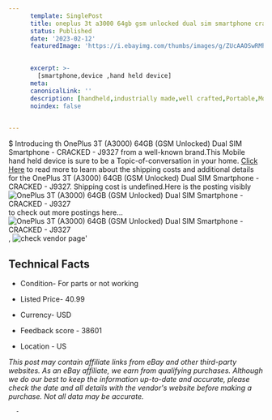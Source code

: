 ```yaml
---
      template: SinglePost
      title: oneplus 3t a3000 64gb gsm unlocked dual sim smartphone cracked j9327
      status: Published
      date: '2023-02-12'
      featuredImage: 'https://i.ebayimg.com/thumbs/images/g/ZUcAAOSwRMhjxwSG/s-l225.jpg'
       

      excerpt: >-
        [smartphone,device ,hand held device]
      meta:
      canonicalLink: ''
      description: [handheld,industrially made,well crafted,Portable,Mobile,Compact,Convenient,Lightweight,Maneuverable,Man-portable,Miniature,Carriable,Hand-held,Light,Holdable,Transportable,Mobile device,Pocket-sized,On-the-go,Wireless,Cordless,Compact size,Convenient size, smartphone,device ,hand held device]
      noindex: false
      

---
```

$
      Introducing th OnePlus 3T (A3000) 64GB (GSM Unlocked) Dual SIM Smartphone - CRACKED - J9327 from a well-known brand.This Mobile hand held device is sure to be a Topic-of-conversation in your home. [Click Here](https://www.ebay.com/itm/144905350580?hash=item21bd082db4%3Ag%3AZUcAAOSwRMhjxwSG&mkevt=1&mkcid=1&mkrid=711-53200-19255-0&campid=%253CePNCampaignId%253E&customid=%253CreferenceId%253E&toolid=10049) to read more to learn about the shipping costs and additional details for the OnePlus 3T (A3000) 64GB (GSM Unlocked) Dual SIM Smartphone - CRACKED - J9327. Shipping cost is undefined.Here is the posting visibly ![OnePlus 3T (A3000) 64GB (GSM Unlocked) Dual SIM Smartphone - CRACKED - J9327](https://i.ebayimg.com/thumbs/images/g/ZUcAAOSwRMhjxwSG/s-l225.jpg) to check out more postings here... ![OnePlus 3T (A3000) 64GB (GSM Unlocked) Dual SIM Smartphone - CRACKED - J9327](https://i.ebayimg.com/images/g/ZUcAAOSwRMhjxwSG/s-l1600.jpg), ![check vendor page](https://origin-galleryplus.ebayimg.com/ws/web/144905350580_2_0_1/225x225.jpg,https://origin-galleryplus.ebayimg.com/ws/web/144905350580_3_0_1/225x225.jpg,https://origin-galleryplus.ebayimg.com/ws/web/144905350580_4_0_1/225x225.jpg,https://origin-galleryplus.ebayimg.com/ws/web/144905350580_5_0_1/225x225.jpg,https://origin-galleryplus.ebayimg.com/ws/web/144905350580_6_0_1/225x225.jpg,https://origin-galleryplus.ebayimg.com/ws/web/144905350580_7_0_1/225x225.jpg)'

      

 ## Technical Facts 



     
      

 - Condition- For parts or not working 


      

 - Listed Price- 40.99 


      

 - Currency- USD 


      

 - Feedback score - 38601 


      

 - Location - US 


      
      

 *_This post may contain affiliate links from eBay and other third-party websites. As an eBay affiliate, we earn from qualifying purchases. Although we do our best to keep the information up-to-date and accurate, please check the date and all details with the vendor's website before making a purchase. Not all data may be accurate._*




      -
